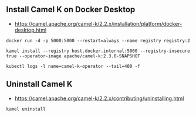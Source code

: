 
## Install Camel K on Docker Desktop

* https://camel.apache.org/camel-k/2.2.x/installation/platform/docker-desktop.html

```
docker run -d -p 5000:5000 --restart=always --name registry registry:2

kamel install --registry host.docker.internal:5000 --registry-insecure true --operator-image apache/camel-k:2.3.0-SNAPSHOT

kubectl logs -l name=camel-k-operator --tail=400 -f
```

## Uninstall Camel K

* https://camel.apache.org/camel-k/2.2.x/contributing/uninstalling.html

```
kamel uninstall
```
